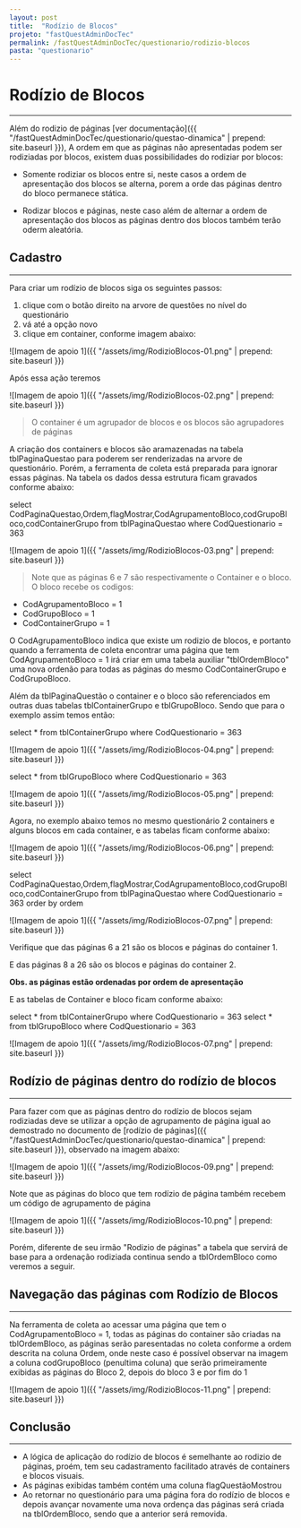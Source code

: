 ```yaml
---
layout: post
title:  "Rodízio de Blocos"
projeto: "fastQuestAdminDocTec"
permalink: /fastQuestAdminDocTec/questionario/rodizio-blocos
pasta: "questionario"
---
```

# Rodízio de Blocos
---
Além do rodizio de páginas [ver documentação]({{ "/fastQuestAdminDocTec/questionario/questao-dinamica" | prepend: site.baseurl }}), A ordem em que as páginas não apresentadas podem ser rodiziadas por blocos, existem duas possibilidades do rodiziar por blocos:
* Somente rodiziar os blocos entre si, neste casos a ordem de apresentação dos blocos se alterna, porem a orde das páginas dentro do bloco permanece stática.  

* Rodizar blocos e páginas, neste caso além de alternar a ordem de apresentação dos blocos as páginas dentro dos blocos também terão oderm aleatória.  

## Cadastro
---

Para criar um rodízio de blocos siga os seguintes passos:  
1. clique com o botão direito na arvore de questões no nível do questionário
2. vá até a opção novo
3. clique em container, conforme imagem abaixo:

![Imagem de apoio 1]({{ "/assets/img/RodizioBlocos-01.png" | prepend: site.baseurl }})

Após essa ação teremos

![Imagem de apoio 1]({{ "/assets/img/RodizioBlocos-02.png" | prepend: site.baseurl }})

> O container é um agrupador de blocos e os blocos são agrupadores de páginas  

A criação dos containers e blocos são aramazenadas na tabela tblPaginaQuestao para poderem ser renderizadas na arvore de questionário. Porém, a ferramenta de coleta está preparada para ignorar essas páginas.
Na tabela os dados dessa estrutura ficam gravados conforme abaixo:  

select CodPaginaQuestao,Ordem,flagMostrar,CodAgrupamentoBloco,codGrupoBloco,codContainerGrupo from tblPaginaQuestao where CodQuestionario = 363  

![Imagem de apoio 1]({{ "/assets/img/RodizioBlocos-03.png" | prepend: site.baseurl }})  

> Note que as páginas 6 e 7 são respectivamente o Container e o bloco.  
  O bloco recebe os codigos:
  * CodAgrupamentoBloco = 1
  * CodGrupoBloco = 1 
  * CodContainerGrupo = 1  

O CodAgrupamentoBloco indica que existe um rodizio de blocos, e portanto quando a ferramenta de coleta encontrar uma página que tem CodAgrupamentoBloco = 1 irá criar em uma tabela auxiliar "tblOrdemBloco" uma nova ordenão para todas as páginas do mesmo CodContainerGrupo e CodGrupoBloco.  

Além da tblPaginaQuestão o container e o bloco são referenciados em outras duas tabelas tblContainerGrupo e tblGrupoBloco. Sendo que para o exemplo assim temos então:

select * from tblContainerGrupo where CodQuestionario = 363  

![Imagem de apoio 1]({{ "/assets/img/RodizioBlocos-04.png" | prepend: site.baseurl }})  


select * from tblGrupoBloco where CodQuestionario = 363  

![Imagem de apoio 1]({{ "/assets/img/RodizioBlocos-05.png" | prepend: site.baseurl }})  

Agora, no exemplo abaixo temos no mesmo questionário 2 containers e alguns blocos em cada container, e as tabelas ficam conforme abaixo:  

![Imagem de apoio 1]({{ "/assets/img/RodizioBlocos-06.png" | prepend: site.baseurl }})  

select CodPaginaQuestao,Ordem,flagMostrar,CodAgrupamentoBloco,codGrupoBloco,codContainerGrupo from tblPaginaQuestao where CodQuestionario = 363 order by ordem

![Imagem de apoio 1]({{ "/assets/img/RodizioBlocos-07.png" | prepend: site.baseurl }})  

Verifique que das páginas 6 a 21 são os blocos e páginas do container 1.  

E das páginas 8 a 26 são os blocos e páginas do container 2.  

**Obs. as páginas estão ordenadas por ordem de apresentação**  

E as tabelas de Container e bloco ficam conforme abaixo:  

select * from tblContainerGrupo where CodQuestionario = 363
select * from tblGrupoBloco where CodQuestionario = 363  

![Imagem de apoio 1]({{ "/assets/img/RodizioBlocos-07.png" | prepend: site.baseurl }})  



## Rodízio de páginas dentro do rodízio de blocos
---
Para fazer com que as páginas dentro do rodízio de blocos sejam rodiziadas deve se utilizar a opção de agrupamento de página igual ao demostrado no documento de [rodízio de páginas]({{ "/fastQuestAdminDocTec/questionario/questao-dinamica" | prepend: site.baseurl }}), observado na imagem abaixo:  

![Imagem de apoio 1]({{ "/assets/img/RodizioBlocos-09.png" | prepend: site.baseurl }})  

Note que as páginas do bloco que tem rodízio de página também recebem um código de agrupamento de página

![Imagem de apoio 1]({{ "/assets/img/RodizioBlocos-10.png" | prepend: site.baseurl }})  

Porém, diferente de seu irmão "Rodizio de páginas" a tabela que servirá de base para a ordenação rodiziada continua sendo a tblOrdemBloco como veremos a seguir.

## Navegação das páginas com Rodízio de Blocos
---

Na ferramenta de coleta ao acessar uma página que tem o CodAgrupamentoBloco = 1, todas as páginas do container são criadas na tblOrdemBloco, as páginas serão paresentadas no coleta conforme a ordem descrita na coluna Ordem, onde neste caso é possível observar na imagem a coluna codGrupoBloco (penultima coluna) que serão primeiramente exibidas as páginas do Bloco 2, depois do bloco 3 e por fim do 1 

![Imagem de apoio 1]({{ "/assets/img/RodizioBlocos-11.png" | prepend: site.baseurl }})  

## Conclusão
---
* A lógica de aplicação do rodízio de blocos é semelhante ao rodizio de páginas, proém, tem seu cadastramento facilitado através de containers e blocos visuais.
* As páginas exibidas também contém uma coluna flagQuestãoMostrou
* Ao retornar no questionário para uma página fora do rodízio de blocos e depois avançar novamente uma nova ordença das páginas será criada na tblOrdemBloco, sendo que a anterior será removida.
